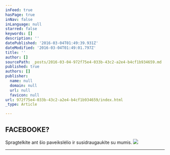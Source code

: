 ```yaml
---
inFeed: true
hasPage: true
inNav: false
inLanguage: null
starred: false
keywords: []
description: ''
datePublished: '2016-03-04T01:49:39.931Z'
dateModified: '2016-03-04T01:49:01.797Z'
title: ''
author: []
sourcePath: _posts/2016-03-04-972f75e4-033b-43c2-a2e4-b4cf1b934659.md
published: true
authors: []
publisher:
  name: null
  domain: null
  url: null
  favicon: null
url: 972f75e4-033b-43c2-a2e4-b4cf1b934659/index.html
_type: Article

---
```

## FACEBOOKE?

Spragtelkite ant šio paveikslėlio ir susidraugaukite su mumis.
![](https://s3-us-west-2.amazonaws.com/the-grid-img/p/e32126c201124b21a682401c8f39fd5125083b2d.jpg)

****
